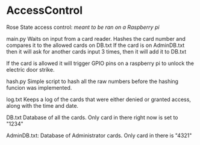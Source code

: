 # AccessControl
Rose State access control:
*meant to be ran on a Raspberry pi*

main.py
  Waits on input from a card reader.
  Hashes the card number and compares it to the allowed cards on DB.txt
  If the card is on AdminDB.txt then it will ask for another cards input 3 times, then it will add it to DB.txt
  
  If the card is allowed it will trigger GPIO pins on a raspberry pi to unlock the electric door strike.
  
hash.py
  Simple script to hash all the raw numbers before the hashing funcion was implemented.
  
log.txt
  Keeps a log of the cards that were either denied or granted access, along with the time and date.
  
DB.txt
  Database of all the cards.
  Only card in there right now is set to "1234"
  
AdminDB.txt:
  Database of Administrator cards.
  Only card in there is "4321"
